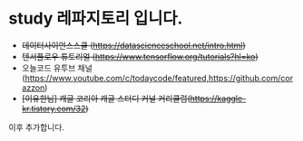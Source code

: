 # study 레파지토리 입니다.

* ~~데이터사이언스스쿨 (https://datascienceschool.net/intro.html)~~
* ~~텐서플로우 튜토리얼 (https://www.tensorflow.org/tutorials?hl=ko)~~
* 오늘코드 유투브 채널 (https://www.youtube.com/c/todaycode/featured,https://github.com/corazzon)
* ~~[이유한님] 캐글 코리아 캐글 스터디 커널 커리큘럼(https://kaggle-kr.tistory.com/32)~~

이후 추가합니다.
